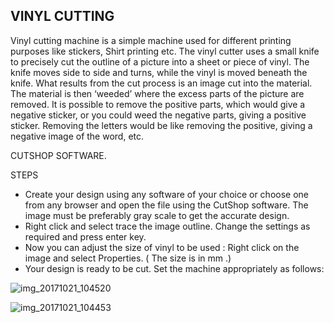 
## VINYL CUTTING

Vinyl cutting machine is a simple machine used for different printing purposes like stickers, Shirt printing etc. The vinyl cutter uses a small knife to precisely cut the outline of a picture into a sheet or piece of vinyl. The knife moves side to side and turns, while the vinyl is moved beneath the knife. What results from the cut process is an image cut into the material. The material is then ‘weeded’ where the excess parts of the picture are removed. It is possible to remove the positive parts, which would give a negative sticker, or you could weed the negative parts, giving a positive sticker. Removing the letters would be like removing the positive, giving a negative image of the word, etc.

CUTSHOP SOFTWARE.

STEPS

- Create your design using any software of your choice or choose one from any browser and open the file using the CutShop software. The image must be preferably gray scale to get the accurate design.
- Right click and select trace the image outline. Change the settings as required and press enter key.
- Now you can adjust the size of vinyl to be used : Right click on the image and select Properties. ( The size is in mm .)
- Your design is ready to be cut. Set the machine appropriately as follows:

![img_20171021_104520](https://user-images.githubusercontent.com/32714429/31848449-379b6d88-b5e8-11e7-8c3d-98f555562107.jpg)

![img_20171021_104453](https://user-images.githubusercontent.com/32714429/31848457-6860a19a-b5e8-11e7-89f1-b200529d9aba.jpg)



